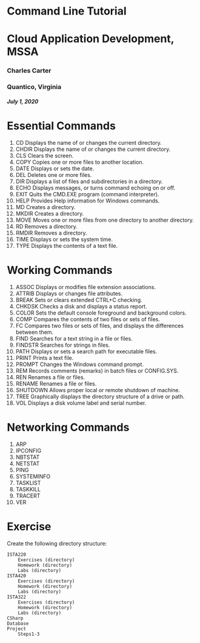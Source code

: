 # Command Line Tutorial
# Cloud Application Development, MSSA

### Charles Carter
### Quantico, Virginia

##### July 1, 2020

# Essential Commands

1. CD             Displays the name of or changes the current directory.
1. CHDIR          Displays the name of or changes the current directory.
1. CLS            Clears the screen.
1. COPY           Copies one or more files to another location.
1. DATE           Displays or sets the date.
1. DEL            Deletes one or more files.
1. DIR            Displays a list of files and subdirectories in a directory.
1. ECHO           Displays messages, or turns command echoing on or off.
1. EXIT           Quits the CMD.EXE program (command interpreter).
1. HELP           Provides Help information for Windows commands.
1. MD             Creates a directory.
1. MKDIR          Creates a directory.
1. MOVE           Moves one or more files from one directory to another directory.
1. RD             Removes a directory.
1. RMDIR          Removes a directory.
1. TIME           Displays or sets the system time.
1. TYPE           Displays the contents of a text file.



# Working Commands

1. ASSOC          Displays or modifies file extension associations.
1. ATTRIB         Displays or changes file attributes.
1. BREAK          Sets or clears extended CTRL+C checking.
1. CHKDSK         Checks a disk and displays a status report.
1. COLOR          Sets the default console foreground and background colors.
1. COMP           Compares the contents of two files or sets of files.
1. FC             Compares two files or sets of files, and displays the differences between them.
1. FIND           Searches for a text string in a file or files.
1. FINDSTR        Searches for strings in files.
1. PATH           Displays or sets a search path for executable files.
1. PRINT          Prints a text file.
1. PROMPT         Changes the Windows command prompt.
1. REM            Records comments (remarks) in batch files or CONFIG.SYS.
1. REN            Renames a file or files.
1. RENAME         Renames a file or files.
1. SHUTDOWN       Allows proper local or remote shutdown of machine.
1. TREE           Graphically displays the directory structure of a drive or path.
1. VOL            Displays a disk volume label and serial number.

# Networking Commands

1. ARP
1. IPCONFIG
1. NBTSTAT
1. NETSTAT
1. PING
1. SYSTEMINFO
1. TASKLIST 
1. TASKKILL
1. TRACERT
1. VER  

# Exercise

Create the following directory structure:


    ISTA220
        Exercises (directory)
        Homework (directory)
        Labs (directory)
    ISTA420
        Exercises (directory)
        Homework (directory)
        Labs (directory)
    ISTA322
        Exercises (directory)
        Homework (directory)
        Labs (directory)
    CSharp
    Database
    Project
        Steps1-3
